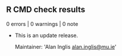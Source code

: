 
## R CMD check results

0 errors | 0 warnings | 0 note

* This is an update release.

  Maintainer: 'Alan Inglis <alan.inglis@mu.ie>'

